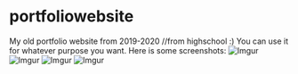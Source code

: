 # portfoliowebsite
My old portfolio website from 2019-2020 //from highschool :)
You can use it for whatever purpose you want. Here is some screenshots:
![Imgur](https://i.imgur.com/TyYwNV8.png)
![Imgur](https://i.imgur.com/7PIxWnY.png)
![Imgur](https://i.imgur.com/xpT9N7P.png)
![Imgur](https://i.imgur.com/mcMCuKk.png)
